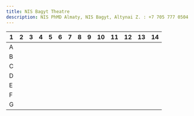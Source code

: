 ```yaml
---
title: NIS Bagyt Theatre
description: NIS PhMD Almaty, NIS Bagyt, Altynai Z. : +7 705 777 0504
---
```


| 1 | 2 | 3 | 4 | 5 | 6 | 7 | 8 | 9 | 10 | 11 | 12 | 13 | 14 |
|---|---|---|---|---|---|---|---|---|----|----|----|----|----|
| A |   |   |   |   |   |   |   |   |    |    |    |    |    |
| B |   |   |   |   |   |   |   |   |    |    |    |    |    |
| C |   |   |   |   |   |   |   |   |    |    |    |    |    |
| D |   |   |   |   |   |   |   |   |    |    |    |    |    |
| E |   |   |   |   |   |   |   |   |    |    |    |    |    |
| F |   |   |   |   |   |   |   |   |    |    |    |    |    |
| G |   |   |   |   |   |   |   |   |    |    |    |    |    |
